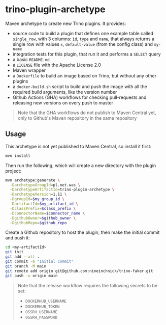 # trino-plugin-archetype

Maven archetype to create new Trino plugins. It provides:
* source code to build a plugin that defines one example table called `single_row`, with 3 columns: `id`, `type` and `name`, that always returns a single row with values `x`, `default-value` (from the config class) and `my-name`
* integration tests for this plugin, that run it and performs a `SELECT` query
* a basic `README.md`
* a `LICENSE` file with the Apache License 2.0
* Maven wrapper
* a `Dockerfile` to build an image based on Trino, but without any other plugins
* a `docker-build.sh` script to build and push the image with all the required build arguments, like the version number
* Github Actions (GHA) workflows for checking pull-requests and releasing new versions on every push to master

> Note that the GHA workflows do not publish to Maven Central yet, only to Github's Maven repository in the same repository

## Usage

This archetype is not yet published to Maven Central, so install it first:

```bash
mvn install
```

Then run the following, which will create a new directory with the plugin project:

```bash
mvn archetype:generate \
  -DarchetypeGroupId=pl.net.was \
  -DarchetypeArtifactId=trino-plugin-archetype \
  -DarchetypeVersion=1.11 \
  -DgroupId=$my_group_id \
  -DartifactId=$my_artifact_id \
  -DclassPrefix=$class_prefix \
  -DconnectorName=$connector_name \
  -DgithubOwner=$github_owner \
  -DgithubRepo=$github_repo
```

Create a Github repository to host the plugin, then make the initial commit and push it:

```bash
cd <my-artifactId>
git init
git add --all .
git commit -m "Initial commit"
git branch -M main
git remote add origin git@github.com:nineinchnick/trino-faker.git
git push -u origin main
```

> Note that the release workflow requires the following secrets to be set:
> * `DOCKERHUB_USERNAME`
> * `DOCKERHUB_TOKEN`
> * `OSSRH_USERNAME`
> * `OSSRH_PASSWORD`
